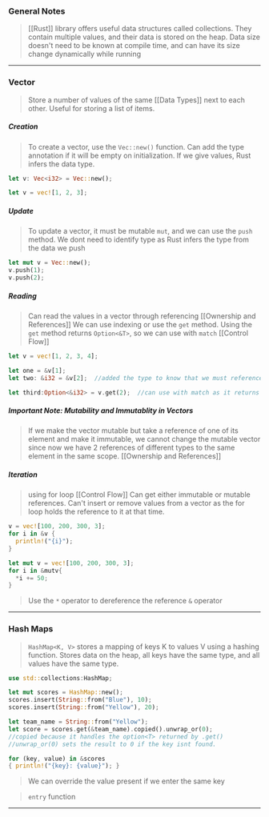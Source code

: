 
### General Notes

> [[Rust]] library offers useful data structures called collections.
> They contain multiple values, and their data is stored on the heap.
> Data size doesn't need to be known at compile time, and can have its size change dynamically while running

---

### Vector

> Store a number of values of the same [[Data Types]] next to each other.
> Useful for storing a list of items.

##### Creation
>To create a vector, use the `Vec::new()` function. 
>Can add the type annotation if it will be empty on initialization.
>If we give values, Rust infers the data type.
```Rust
let v: Vec<i32> = Vec::new();

let v = vec![1, 2, 3];
```

##### Update
> To update a vector, it must be mutable `mut`, and we can use the `push` method.
> We dont need to identify type as Rust infers the type from the data we push
```Rust
let mut v = Vec::new();
v.push(1);
v.push(2);
```

##### Reading
> Can read the values in a vector through referencing [[Ownership and References]]
> We can use indexing or use the `get` method.
> Using the `get` method returns `Option<&T>`, so we can use with `match` [[Control Flow]]
```Rust
let v = vec![1, 2, 3, 4];

let one = &v[1];
let two: &i32 = &v[2];  //added the type to know that we must reference.

let third:Option<&i32> = v.get(2);  //can use with match as it returns option<&T>
```

##### Important Note: Mutability and Immutablity in Vectors
> If we make the vector mutable but take a reference of one of its element and make it immutable, we cannot change the mutable vector since now we have 2 references of different types to the same element in the same scope. [[Ownership and References]]

##### Iteration
> using for loop [[Control Flow]]
> Can get either immutable or mutable references.
> Can't insert or remove values from a vector as the for loop holds the reference to it at that time.
```Rust
v = vec![100, 200, 300, 3];
for i in &v {
  println!("{i}");
}

let mut v = vec![100, 200, 300, 3];
for i in &mutv{
  *i += 50;
}
```
> Use the `*` operator to dereference the reference `&` operator

---

### Hash Maps

> `HashMap<K, V>` stores a mapping of keys K to values V using a hashing function.
> Stores data on the heap, all keys have the same type, and all values have the same type.
```Rust
use std::collections:HashMap;

let mut scores = HashMap::new();
scores.insert(String::from("Blue"), 10);
scores.insert(String::from("Yellow"), 20);

let team_name = String::from("Yellow");
let score = scores.get(&team_name).copied().unwrap_or(0);
//copied because it handles the option<T> returned by .get()
//unwrap_or(0) sets the result to 0 if the key isnt found.

for (key, value) in &scores
{ println!("{key}: {value}"); }
```

> We can override the value present if we enter the same key

> `entry` function
---
